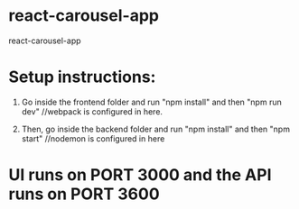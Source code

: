 # react-carousel-app
 react-carousel-app
 
# Setup instructions:
1. Go inside the frontend folder and run "npm install" and then "npm run dev" //webpack is configured in here.

2. Then, go inside the backend folder and run "npm install" and then "npm start" //nodemon is configured in here

# UI runs on PORT 3000 and the API runs on PORT 3600
